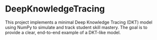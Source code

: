 # DeepKnowledgeTracing
This project implements a minimal Deep Knowledge Tracing (DKT) model using NumPy to simulate and track student skill mastery. The goal is to provide a clear, end-to-end example of a DKT-like model.
